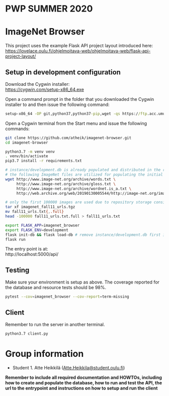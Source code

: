 # PWP SUMMER 2020

# ImageNet Browser

This project uses the example Flask API project layout introduced here:  
https://lovelace.oulu.fi/ohjelmoitava-web/ohjelmoitava-web/flask-api-project-layout/

## Setup in development configuration

Download the Cygwin installer:  
https://cygwin.com/setup-x86_64.exe

Open a command prompt in the folder that you downloaded the Cygwin installer to and then issue the following command:

```cmd
setup-x86_64 -OP git,python37,python37-pip,wget -qs https://ftp.acc.umu.se/mirror/cygwin/
```

Open a Cygwin terminal from the Start menu and issue the following commands:

```sh
git clone https://github.com/atheik/imagenet-browser.git
cd imagenet-browser
```

```sh
python3.7 -m venv venv
. venv/bin/activate
pip3.7 install -r requirements.txt
```

```sh
# instance/development.db is already populated and distributed in the repository
# the following ImageNet files are utilized for populating the initial database
wget http://www.image-net.org/archive/words.txt \
     http://www.image-net.org/archive/gloss.txt \
     http://www.image-net.org/archive/wordnet.is_a.txt \
     http://web.archive.org/web/20190130005544/http://image-net.org/imagenet_data/urls/imagenet_fall11_urls.tgz
```

```sh
# only the first 100000 images are used due to repository storage considerations
tar xf imagenet_fall11_urls.tgz
mv fall11_urls.txt{,.full}
head -100000 fall11_urls.txt.full > fall11_urls.txt
```

```sh
export FLASK_APP=imagenet_browser
export FLASK_ENV=development
flask init-db && flask load-db # remove instance/development.db first if you wish to run this command
flask run
```

The entry point is at:  
http://localhost:5000/api/

## Testing

Make sure your environment is setup as above.
The coverage reported for the database and resource tests should be 98%.

```sh
pytest --cov=imagenet_browser --cov-report=term-missing
```

## Client

Remember to run the server in another terminal.

```sh
python3.7 client.py
```

# Group information

* Student 1. Atte Heikkilä (Atte.Heikkila@student.oulu.fi)

__Remember to include all required documentation and HOWTOs, including how to create and populate the database, how to run and test the API, the url to the entrypoint and instructions on how to setup and run the client__
